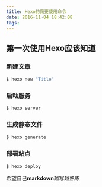 ```yaml
---
title: Hexo的简要使用命令
date: 2016-11-04 18:42:08
tags:
---
```

## 第一次使用Hexo应该知道
### 新建文章
``` bash
$ hexo new "Title"
```

### 启动服务
``` bash
$ hexo server
```

### 生成静态文件
``` bash
$ hexo generate
```

### 部署站点
```bash
$ hexo deploy
```

希望自己<b>markdown</b>越写越熟练
